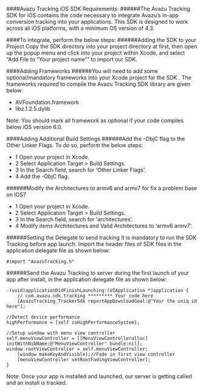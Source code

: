 ####Avazu Tracking iOS SDK Requirements:
######The Avazu Tracking SDK for iOS contains the code necessary to integrate Avazu’s in-app conversion tracking into your applications. This SDK is designed to work across all iOS platforms, with a minimum OS version of 4.3. 

####To integrate, perform the below steps:
######Adding the SDK to your Project
Copy the SDK directory into your project directory at first, then open up the popup menu and click into your project within Xcode, and select “Add File to “Your project name”” to import our SDK. 
 

####Adding Frameworks
######You will need to add some optional/mandatory frameworks into your Xcode project for the SDK . The frameworks required to compile the Avazu Tracking SDK library are given below:
- AVFoundation.framework
- libz.1.2.5.dylib
 
Note: You should mark all framework as optional if your code compiles below iOS version 6.0.

####Adding Additional Build Settings
######Add the -ObjC flag to the Other Linker Flags. To do so, perform the below steps:
- 1	Open your project in Xcode.
- 2	Select Application Target > Build Settings.
- 3	In the Search field, search for 'Other Linker Flags'.
- 4	Add the -ObjC flag.
 
######Modify the Architectures to armv6 and armv7 for fix a problem base on IOS7
- 1	Open your project in Xcode.
- 2	Select Application Target > Build Settings.
- 3	In the Search field, search for 'architectures'.
- 4	Modify items Architectures and Valid Architectures to ‘armv6 armv7’.
 
######Setting the Delegate to send tracking
It is mandatory to run the SDK Tracking before app launch.
Import the header files of SDK files in the application delegate file as shown below:
```objectc
#import "AvazuTracking.h"
```
######Send the Avazu Tracking to server during the first launch of your app after install, in the application delegate file as shown below:
```objectc
-(void)applicationDidFinishLaunching:(UIApplication *)application {    
    // com.avazu.sdk.tracking ********* Your code here
    [AvazuTracking_TrackerSdk reportAppDownloadGoal:@"Your the uniq id here"];

//Detect device performance
highPerformance = [self isHighPerformanceSystem];

//Setup window with menu view controller
self.menuViewController = [[MenuViewControlleralloc] initWithNibName:@"MenuViewController" bundle:nil];
window.rootViewController = self.menuViewController;
    [window makeKeyAndVisible];//Fade in first view controller
    [menuViewController setRootFadingViewController];
}
```
Note: Once your app is installed and launched, our server is getting called and an install is tracked.
